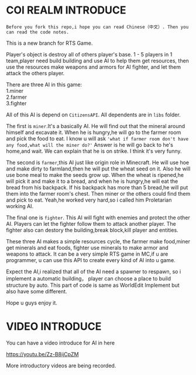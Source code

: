 # COI REALM INTRODUCE

`Before you fork this repo,i hope you can read Chinese（中文）.
Then you can read the code notes.  `  

This is a new branch for RTS Game.  

Player's object is destroy all of others player's base.
1 - 5 players in 1 team,player need build building and use AI to help them get resources,
then use the resources make weapons and armors for AI fighter,
and let them attack the others player.

There are three AI in this game:  
1.miner  
2.farmer  
3.fighter  

All of this AI is depend on `CitizensAPI`.
All dependents are in `libs` folder.

The first is `miner`.It's a basically AI.
He will find out that the mineral around himself and excavate it.
When he is hungry,he will go to the farmer room and pick the food to eat.
I know u will ask `'what if farmer room don't have any food,what will the miner do?'`
Answer is he will go back to he's home,and wait.
We can explain that he is on strike.
I think it's very funny.   

The second is `farmer`,this AI just like origin role in Minecraft.
He will use hoe and make dirty to farmland,then he will put the wheat seed on it.
Also he will use bone meal to make the seeds grow up.
When the wheat is ripened,he will pick it and make it to a bread,
and when he is hungry,he will eat the bread from his backpack.
If his backpack has more than 5 bread,he will put them into the farmer room's chest.
Then miner or the others could find them and pick to eat.
Yeah,he worked very hard,so i called him Proletarian working AI.  

The final one is `fighter`.
This AI will fight with enemies and protect the other AI.
Players can let the fighter follow them to attack another player.
The fighter also can destory the building,break block,kill player and entities.  

These three AI makes a simple resources cycle,
the farmer make food,miner get minerals and eat foods,
fighter use minerals to make armor and weapons to attack.
It can be a very simple RTS game in MC,if u are programmer,
u can use this API to create every kind of AI into u game.   

Expect the AI,i realized that all of the AI need a spawner to respawn,
so i implement a automatic building，
player can choose a place to build structure by auto.
This part of code is same as WorldEdit Implement but also have some different.  

Hope u guys enjoy it.

# VIDEO INTRODUCE

You can have a video introduce for AI in here  

https://youtu.be/Zz-B8ijCpZM

More introductory videos are being recorded.
